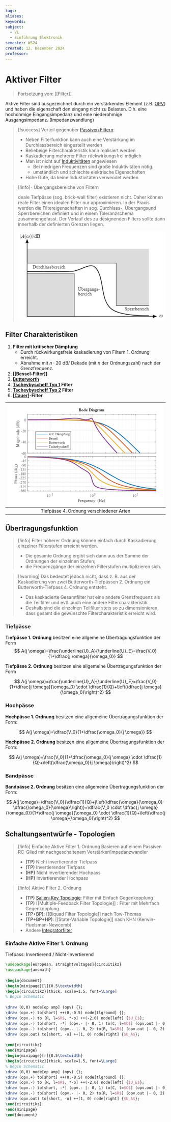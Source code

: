 ```yaml
---
tags: 
aliases: 
keywords: 
subject:
  - VL
  - Einführung Elektronik
semester: WS24
created: 12. Dezember 2024
professor:
---
```

 

# Aktiver Filter

> Fortsetzung von: [[Filter]]

Aktive Filter sind ausgezeichnet durch ein verstärkendes Element (z.B. [OPV](Operations-Verstärker.md)) und haben die eigenschaft den eingang nicht zu Belasten. D.h. eine hochohmige Eingangsimpedanz und eine niederohmige Ausgangsimpedanz. (Impedanzwandlung)

> [!success] Vorteil gegenüber [Passiven Filtern](Passiver%20Filter.md):
> - Neben Filterfunktion kann auch eine Verstärkung im Durchlassbereich eingestellt werden 
> - Beliebeige Filtercharakteristik kann realisiert werden
> - Kaskadierung mehrerer Filter rückwirkungsfrei möglich
> - Man ist nicht auf [Induktivitäten](../Elektrotechnik/Induktivitäten.md) angewiesen
>     - Bei niedrigen Frequenzen sind große Induktivitäten nötig.
>     - umständlich und schlechte elektrische Eigenschaften
> - Hohe Güte, da keine Induktivitäten verwendet werden

> [!info]- Übergangsbereiche von Filtern
> 
> deale Tiefpässe (sog. brick-wall filter) existieren nicht. Daher können reale Filter einen idealen Filter nur approximieren. In der Praxis werden die Filtereigenschaften in sog. Durchlass-, Übergangsund Sperrbereichen definiert und in einem Toleranzschema zusammengefasst. Der Verlauf des zu designenden Filters sollte dann innerhalb der definierten Grenzen liegen.
> 
> ![](assets/Pasted%20image%2020241212004843.png)

## Filter Charakteristiken

1. **Filter mit kritischer Dämpfung**
    - Durch rückwirkungsfreie kaskadierung von Filtern 1. Ordnung erreicht.
    - Abnahme mit $n \cdot 20 \mathrm{~dB} /$ Dekade (mit $n$ der Ordnungszahl) nach der Grenzfrequenz.
2. **[[Bessel-Filter]]**
3. **[Butterworth](Butterworth%20Filter%20Charakteristik.md)**
4. **[Tscheybyscheff Typ 1](Tscheybyscheff%20Filter%20Charakteristik.md#Typ%201) Filter**
5. **[Tscheybyscheff Typ 2](Tscheybyscheff%20Filter%20Charakteristik.md#Typ%202) Filter**
6. **[[Cauer]](Elliptischer)-Filter**

| ![](assets/Pasted%20image%2020241212005303.png) |
|:-----------------------------------------------:|
|    Tiefpässe 4. Ordnung verschiedener Arten     |

## Übertragungsfunktion

> [!info] Filter höherer Ordnung können einfach durch Kaskadierung einzelner Filterstufen erreicht werden.
> - Die gesamte Ordnung ergibt sich dann aus der Summe der Ordnungen der einzelnen Stufen;
> - die Frequenzgänge der einzelnen Filterstufen multiplizieren sich.


> [!warning] Das bedeutet jedoch nicht, dass z. B. aus der Kaskadierung von zwei Butterworth-Tiefpässen 2. Ordnung ein Butterworth-Tiefpass 4. Ordnung entsteht.
>- Das kaskadierte Gesamtfilter hat eine andere Grenzfrequenz als die Teilfilter und evtl. auch eine andere Filtercharakteristik.
> - Deshalb sind die einzelnen Teilfilter stets so zu dimensionieren, dass gesamt die gewünschte Filtercharakteristik erreicht wird.

### Tiefpässe

**Tiefpässe 1. Ordnung** besitzen eine allgemeine Übertragungsfunktion der Form
$$
A(j \omega)=\frac{\underline{U}_A}{\underline{U}_E}=\frac{V_0}{1+\dfrac{j \omega}{\omega_0}}
$$

**Tiefpässe 2. Ordnung** besitzen eine allgemeine Übertragungsfunktion der Form

$$
A(j \omega)=\frac{\underline{U}_A}{\underline{U}_E}=\frac{V_0}{1+\dfrac{j \omega}{\omega_0} \cdot \dfrac{1}{Q}+\left(\dfrac{j \omega}{\omega_0}\right)^2}
$$

### Hochpässe

**Hochpässe 1. Ordnung** besitzen eine allgemeine Übertragungsfunktion der Form:

$$
A(j \omega)=\dfrac{V_0}{1+\dfrac{\omega_0}{j \omega}}
$$

**Hochpässe 2. Ordnung** besitzen eine allgemeine Übertragungsfunktion der Form:

$$
A(j \omega)=\frac{V_0}{1+\dfrac{\omega_0}{j \omega} \cdot \dfrac{1}{Q}+\left(\dfrac{\omega_0}{j \omega}\right)^2}
$$

### Bandpässe

**Bandpässe 2. Ordnung** besitzen eine allgemeine Übertragungsfunktion der Form:

$$
A(j \omega)=\dfrac{V_0}{\dfrac{1}{Q}+j\left(\dfrac{\omega}{\omega_0}-\dfrac{\omega_0}{\omega}\right)}=\dfrac{V_0 \cdot \dfrac{j \omega}{\omega_0}}{1+\dfrac{j \omega}{\omega_0} \cdot \dfrac{1}{Q}+\left(\dfrac{j \omega}{\omega_0}\right)^2} 
$$

## Schaltungsentwürfe - Topologien

> [!info] Einfache Aktive Filter 1. Ordnung
> Basieren auf einem Passiven RC-Glied mit nachgeschaltenem Verstärker/Impedanzwandler
>
> - **(TP)** Nicht invertierender Tiefpass
> - **(TP)** Invertierender Tiefpass 
> - **(HP)** Nicht invertierender Hochpass
> - **(HP)** Invertierender Hochpass


> [!info] Aktive Filter 2. Ordnung
> - **(TP)** [Sallen-Key Topologie](Sallen-Key%20Filter%20Topologie.md): Filter mit Einfach Gegenkopplung
> - **(TP)** [[Multiple-Feedback Filter Topologie]] : Filter mit Mehrfach Gegenkopplung
> - **(TP+BP)**: [[Biquad Filter Topologie]] nach Tow-Thomas
> - **(TP+BP+HP)**: [[State-Variable Topologie]] nach KHN (Kerwin-Huelsman-Newcomb)
> - Andere [Integratorfilter](OPV-Integrator.md#Integratorfilter)

### Einfache Aktive Filter 1. Ordnung

Tiefpass: Invertierend / Nicht-Invertierend

```tikz
\usepackage[european, straightvoltages]{circuitikz}
\usepackage{amsmath}

\begin{document}
\begin{minipage}[l]{0.5\textwidth}
\begin{circuitikz}[thick, scale=1.5, font=\Large]
% Begin Schematic

\draw (0,0) node[op amp] (opv) {};
\draw (opv.+) to[short] ++(0,-0.5) node[tlground] {};
\draw (opv.-) to [R, l=$R$, *-o] ++(-2,0) node[left] {$U_E$};
\draw (opv.-) to[short, -*] (opv.- |- 0, 1) to[C, l=$C$] (opv.out |- 0, 1) to[short, *-] ++(0,-1) to[short](opv.out);
\draw (opv.-) to[short] (opv.- |- 0, 2) to[R, l=$R$] (opv.out |- 0, 2) to[short] ++(0,-1) to[short, -*](opv.out);
\draw (opv.out) to[short, -o] ++(1, 0) node[right] {$U_A$};

\end{circuitikz}
\end{minipage}
\begin{minipage}[r]{0.5\textwidth}
\begin{circuitikz}[thick, scale=1.5, font=\Large]
% Begin Schematic
\draw (0,0) node[op amp] (opv) {};
\draw (opv.+) to[short] ++(0,-0.5) node[tlground] {};
\draw (opv.-) to [R, l=$R$, *-o] ++(-2,0) node[left] {$U_E$};
\draw (opv.-) to[short, -*] (opv.- |- 0, 1) to[C, l=$C$] (opv.out |- 0, 1) to[short, *-] ++(0,-1) to[short](opv.out);
\draw (opv.-) to[short] (opv.- |- 0, 2) to[R, l=$R$] (opv.out |- 0, 2) to[short] ++(0,-1) to[short, -*](opv.out);
\draw (opv.out) to[short, -o] ++(1, 0) node[right] {$U_A$};
\end{circuitikz}
\end{minipage}
\end{document}
```
